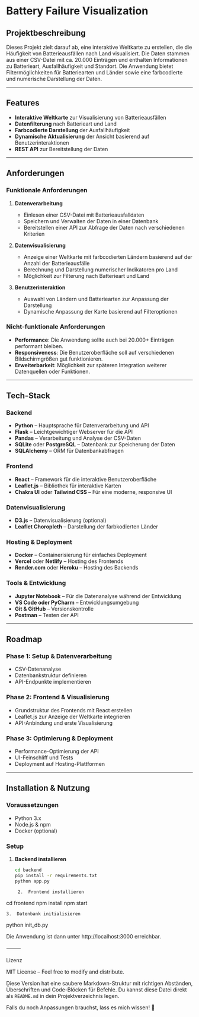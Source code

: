 # Battery Failure Visualization

## Projektbeschreibung

Dieses Projekt zielt darauf ab, eine interaktive Weltkarte zu erstellen, die die Häufigkeit von Batterieausfällen nach Land visualisiert. Die Daten stammen aus einer CSV-Datei mit ca. 20.000 Einträgen und enthalten Informationen zu Batterieart, Ausfallhäufigkeit und Standort. Die Anwendung bietet Filtermöglichkeiten für Batteriearten und Länder sowie eine farbcodierte und numerische Darstellung der Daten.

---

## Features

- **Interaktive Weltkarte** zur Visualisierung von Batterieausfällen
- **Datenfilterung** nach Batterieart und Land
- **Farbcodierte Darstellung** der Ausfallhäufigkeit
- **Dynamische Aktualisierung** der Ansicht basierend auf Benutzerinteraktionen
- **REST API** zur Bereitstellung der Daten

---

## Anforderungen

### Funktionale Anforderungen

1. **Datenverarbeitung**
    - Einlesen einer CSV-Datei mit Batterieausfalldaten
    - Speichern und Verwalten der Daten in einer Datenbank
    - Bereitstellen einer API zur Abfrage der Daten nach verschiedenen Kriterien

2. **Datenvisualisierung**
    - Anzeige einer Weltkarte mit farbcodierten Ländern basierend auf der Anzahl der Batterieausfälle
    - Berechnung und Darstellung numerischer Indikatoren pro Land
    - Möglichkeit zur Filterung nach Batterieart und Land

3. **Benutzerinteraktion**
    - Auswahl von Ländern und Batteriearten zur Anpassung der Darstellung
    - Dynamische Anpassung der Karte basierend auf Filteroptionen

### Nicht-funktionale Anforderungen

- **Performance**: Die Anwendung sollte auch bei 20.000+ Einträgen performant bleiben.
- **Responsiveness**: Die Benutzeroberfläche soll auf verschiedenen Bildschirmgrößen gut funktionieren.
- **Erweiterbarkeit**: Möglichkeit zur späteren Integration weiterer Datenquellen oder Funktionen.

---

## Tech-Stack

### Backend
- **Python** – Hauptsprache für Datenverarbeitung und API
- **Flask** – Leichtgewichtiger Webserver für die API
- **Pandas** – Verarbeitung und Analyse der CSV-Daten
- **SQLite** oder **PostgreSQL** – Datenbank zur Speicherung der Daten
- **SQLAlchemy** – ORM für Datenbankabfragen

### Frontend
- **React** – Framework für die interaktive Benutzeroberfläche
- **Leaflet.js** – Bibliothek für interaktive Karten
- **Chakra UI** oder **Tailwind CSS** – Für eine moderne, responsive UI

### Datenvisualisierung
- **D3.js** – Datenvisualisierung (optional)
- **Leaflet Choropleth** – Darstellung der farbkodierten Länder

### Hosting & Deployment
- **Docker** – Containerisierung für einfaches Deployment
- **Vercel** oder **Netlify** – Hosting des Frontends
- **Render.com** oder **Heroku** – Hosting des Backends

### Tools & Entwicklung
- **Jupyter Notebook** – Für die Datenanalyse während der Entwicklung
- **VS Code oder PyCharm** – Entwicklungsumgebung
- **Git & GitHub** – Versionskontrolle
- **Postman** – Testen der API

---

## Roadmap

### Phase 1: Setup & Datenverarbeitung
- CSV-Datenanalyse
- Datenbankstruktur definieren
- API-Endpunkte implementieren

### Phase 2: Frontend & Visualisierung
- Grundstruktur des Frontends mit React erstellen
- Leaflet.js zur Anzeige der Weltkarte integrieren
- API-Anbindung und erste Visualisierung

### Phase 3: Optimierung & Deployment
- Performance-Optimierung der API
- UI-Feinschliff und Tests
- Deployment auf Hosting-Plattformen

---

## Installation & Nutzung

### Voraussetzungen
- Python 3.x
- Node.js & npm
- Docker (optional)

### Setup

1. **Backend installieren**
   ```sh
   cd backend
   pip install -r requirements.txt
   python app.py

	2.	Frontend installieren

cd frontend
npm install
npm start


	3.	Datenbank initialisieren

python init_db.py



Die Anwendung ist dann unter http://localhost:3000 erreichbar.

⸻

Lizenz

MIT License – Feel free to modify and distribute.

Diese Version hat eine saubere Markdown-Struktur mit richtigen Abständen, Überschriften und Code-Blöcken für Befehle. Du kannst diese Datei direkt als `README.md` in dein Projektverzeichnis legen.

Falls du noch Anpassungen brauchst, lass es mich wissen! 🚀